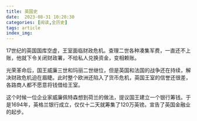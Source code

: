 ```yaml
---
title: 英国史
date:  2023-08-31 10:20:30
categories: [阅读,全历史]
tags: article
index_img: 
---
```

17世纪的英国国库空虚，王室面临财政危机。查理二世各种凑集军费，一直还不上账，他就下令关闭财政署，不给私人兑换资金，变相赖账。

光荣革命后，国王威廉三世和玛丽二世继位，但是英国和法国的战争还在持续，解决财政危机迫在眉睫。此时整个欧洲还陷入了货币危机，英国王室的信誉还很差，各路商人都不愿意将钱借给王室。

这个时候一位企业家威廉佩特森想到荷兰的做法，提议国王建立一个银行筹钱。于是1694年，英格兰银行成立，仅仅十二天就筹集了120万英镑。宣告了英国金融业的起步。